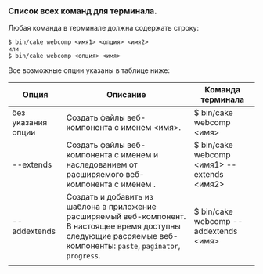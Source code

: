 ### Список всех команд для терминала.

Любая команда в терминале должна содержать строку:

```text
$ bin/cake webcomp <имя1> <опция> <имя2>
или
$ bin/cake webcomp <опция> <имя>
```

Все возможные опции указаны в таблице ниже:

|Опция|Описание|Команда терминала|
|-----|--------|-----------------|
|без указания опции|Создать файлы веб-компонента с именем <имя>.|$ bin/cake webcomp <имя>|
|--extends|Создать файлы веб-компонента с именем <name1> и наследованием от расширяемого веб-компонента с именем <name2>.|$ bin/cake webcomp <имя1> --extends <имя2>|
|--addextends|Создать и добавить из шаблона в приложение расширяемый веб-компонент. В настоящее время доступны следующие расряемые веб-компоненты: `paste`, `paginator`, `progress`.|$ bin/cake webcomp --addextends <имя>|
||||

